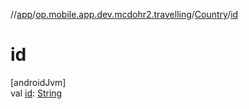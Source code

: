 //[app](../../../index.md)/[op.mobile.app.dev.mcdohr2.travelling](../index.md)/[Country](index.md)/[id](id.md)

# id

[androidJvm]\
val [id](id.md): [String](https://kotlinlang.org/api/latest/jvm/stdlib/kotlin/-string/index.html)
